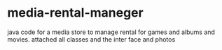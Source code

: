 # media-rental-maneger
java code for a media store to manage rental for games and albums and movies. 
attached all classes and the inter face and photos
